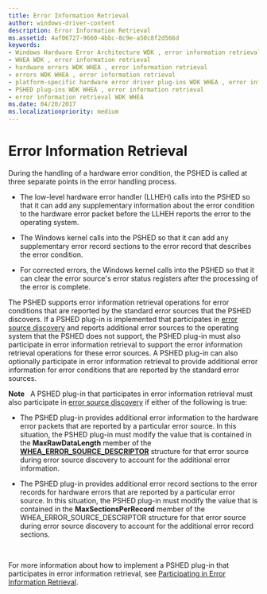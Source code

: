 ```yaml
---
title: Error Information Retrieval
author: windows-driver-content
description: Error Information Retrieval
ms.assetid: 4af06727-9660-4bbc-8c9e-a50c8f2d566d
keywords:
- Windows Hardware Error Architecture WDK , error information retrieval
- WHEA WDK , error information retrieval
- hardware errors WDK WHEA , error information retrieval
- errors WDK WHEA , error information retrieval
- platform-specific hardware error driver plug-ins WDK WHEA , error information retrieval
- PSHED plug-ins WDK WHEA , error information retrieval
- error information retrieval WDK WHEA
ms.date: 04/20/2017
ms.localizationpriority: medium
---
```


# Error Information Retrieval


During the handling of a hardware error condition, the PSHED is called at three separate points in the error handling process.

-   The low-level hardware error handler (LLHEH) calls into the PSHED so that it can add any supplementary information about the error condition to the hardware error packet before the LLHEH reports the error to the operating system.

-   The Windows kernel calls into the PSHED so that it can add any supplementary error record sections to the error record that describes the error condition.

-   For corrected errors, the Windows kernel calls into the PSHED so that it can clear the error source's error status registers after the processing of the error is complete.

The PSHED supports error information retrieval operations for error conditions that are reported by the standard error sources that the PSHED discovers. If a PSHED plug-in is implemented that participates in [error source discovery](error-source-discovery.md) and reports additional error sources to the operating system that the PSHED does not support, the PSHED plug-in must also participate in error information retrieval to support the error information retrieval operations for these error sources. A PSHED plug-in can also optionally participate in error information retrieval to provide additional error information for error conditions that are reported by the standard error sources.

**Note**   A PSHED plug-in that participates in error information retrieval must also participate in [error source discovery](error-source-discovery.md) if either of the following is true:
-   The PSHED plug-in provides additional error information to the hardware error packets that are reported by a particular error source. In this situation, the PSHED plug-in must modify the value that is contained in the **MaxRawDataLength** member of the [**WHEA\_ERROR\_SOURCE\_DESCRIPTOR**](https://msdn.microsoft.com/library/windows/hardware/ff560505) structure for that error source during error source discovery to account for the additional error information.

-   The PSHED plug-in provides additional error record sections to the error records for hardware errors that are reported by a particular error source. In this situation, the PSHED plug-in must modify the value that is contained in the **MaxSectionsPerRecord** member of the WHEA\_ERROR\_SOURCE\_DESCRIPTOR structure for that error source during error source discovery to account for the additional error record sections.

 

For more information about how to implement a PSHED plug-in that participates in error information retrieval, see [Participating in Error Information Retrieval](participating-in-error-information-retrieval.md).

 

 




